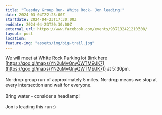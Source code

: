 ```yaml
---
title: "Tuesday Group Run- White Rock- Jon leading!"
date: 2024-03-04T22:23:00Z
startdate: 2024-04-23T17:30:00Z
enddate: 2024-04-23T20:30:00Z
external_url: https://www.facebook.com/events/937132421210308/
layout: post
location: 
feature-img: "assets/img/big-trail.jpg"
---
```


We will meet at White Rock Parking lot (link here [https://goo.gl/maps/YN2uMvQnyQWTM9JK7](https://goo.gl/maps/YN2uMvQnyQWTM9JK7)) at 5&#58;30pm. <br>
  <br>
  No-drop group run of approximately 5 miles. No-drop means we stop at every intersection and wait for everyone. <br>
  <br>
  Bring water - consider a headlamp!<br>
  <br>
  Jon is leading this run &#58;)<br>
  <br>
  <br>
  <br>
  <br>
  
